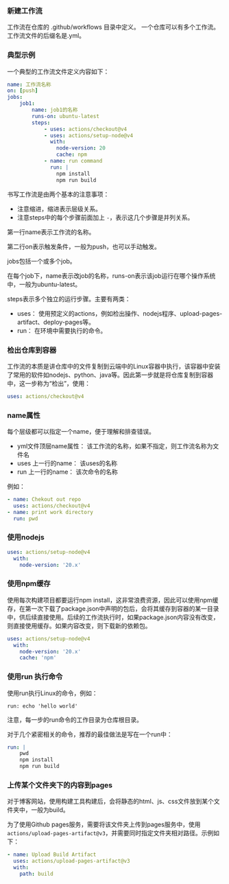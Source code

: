 ### 新建工作流

工作流在仓库的 .github/workflows 目录中定义。 一个仓库可以有多个工作流。工作流文件的后缀名是.yml。

###  典型示例

一个典型的工作流文件定义内容如下：

```yml
name: 工作流名称
on: [push]
jobs:
    job1: 
        name: job1的名称
        runs-on: ubuntu-latest
        steps: 
            - uses: actions/checkout@v4
            - uses: actions/setup-node@v4
              with:
                node-version: 20
                cache: npm
            - name: run command
              run: |
                npm install
                npm run build
```

书写工作流是由两个基本的注意事项：
-  注意缩进，缩进表示层级关系。
-  注意steps中的每个步骤前面加上 `-`，表示这几个步骤是并列关系。

第一行name表示工作流的名称。

第二行on表示触发条件，一般为push，也可以手动触发。

jobs包括一个或多个job。

在每个job下，name表示改job的名称，runs-on表示该job运行在哪个操作系统中，一般为ubuntu-latest。

steps表示多个独立的运行步骤。主要有两类：
-  uses： 使用预定义的actions，例如检出操作、nodejs程序、upload-pages-artifact、deploy-pages等。
-  run： 在环境中需要执行的命令。

###  检出仓库到容器

工作流的本质是讲仓库中的文件复制到云端中的Linux容器中执行，该容器中安装了常用的软件如nodejs、python、java等。因此第一步就是将仓库复制到容器中，这一步称为“检出”，使用：

```yml
uses: actions/checkout@v4
```

###  name属性

每个层级都可以指定一个name，便于理解和排查错误。
-  yml文件顶层name属性： 该工作流的名称，如果不指定，则工作流名称为文件名
-  uses 上一行的name： 该uses的名称
-  run 上一行的name： 该次命令的名称

例如：

```yml
- name: Chekout out repo
  uses: actions/checkout@v4
- name: print work directory
  run: pwd
```

###  使用nodejs

```yml
uses: actions/setup-node@v4
  with:
    node-version: '20.x'
```


###  使用npm缓存

使用每次构建项目都要运行npm install，这非常浪费资源，因此可以使用npm缓存，在第一次下载了package.json中声明的包后，会将其缓存到容器的某一目录中，供后续直接使用。后续的工作流执行时，如果package.json内容没有改变，则直接使用缓存。如果内容改变，则下载新的依赖包。

```yml
uses: actions/setup-node@v4
  with:
    node-version: '20.x'
    cache: 'npm'
```

### 使用run 执行命令

使用run执行Linux的命令，例如：
```
run: echo 'hello world'
```

注意，每一步的run命令的工作目录为仓库根目录。

对于几个紧密相关的命令，推荐的最佳做法是写在一个run中：

```yml
run: |
    pwd
    npm install
    npm run build
```

###  上传某个文件夹下的内容到pages

对于博客网站，使用构建工具构建后，会将静态的html、js、css文件放到某个文件夹中，一般为build。

为了使用Github pages服务，需要将该文件夹上传到pages服务中，使用`actions/upload-pages-artifact@v3`，并需要同时指定文件夹相对路径。示例如下：

```yml
- name: Upload Build Artifact
  uses: actions/upload-pages-artifact@v3
  with:
    path: build
```

###  